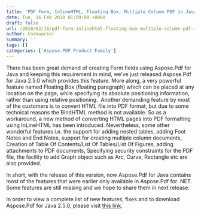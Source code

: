 ```yaml
---
title: 'PDF Form, InlineHTML, Floating Box, Multiple Column PDF in Java'
date: Tue, 16 Feb 2010 01:09:00 +0000
draft: false
url: /2010/02/16/pdf-form-inlinehtml-floating-box-multiple-column-pdf-in-java/
author: Codewarior
summary: ''
tags: []
categories: ['Aspose.PDF Product Family']
---
```


There has been great demand of creating Form fields using Aspose.Pdf for Java and keeping this requirement in mind, we’ve just released Aspose.Pdf for Java 2.5.0 which provides this feature. More along, a very powerful feature named Floating Box (floating paragraph) which can be placed at any location on the page, while specifying its absolute positioning information, rather than using relative positioning.  Another demanding feature by most of the customers is to convert HTML file into PDF format, but due to some technical reasons the BindHTML method is not available. So as a workaround, a new method of converting HTML pages into PDF formatting using InLineHTML has been introduced. Nevertheless, some other wonderful features i.e. the support for adding nested tables, adding Foot Notes and End Notes, support for creating multiple column documents, Creation of Table Of Contents/List Of Tables/List Of Figures, adding attachments to PDF documents, Specifying security constraints for the PDF file, the facility to add Graph object such as Arc, Curve, Rectangle etc are also provided.

In short, with the release of this version, now Aspose.Pdf for Java contains most of the features that were earlier only available in Aspose.Pdf for .NET. Some features are still missing and we hope to share them in next release.

In order to view a complete list of new features, fixes and to download Aspose.Pdf for Java 2.5.0, please visit [this link][1].




[1]: https://downloads.aspose.com/pdf/java




